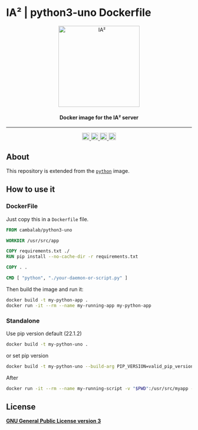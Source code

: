 # IA² | python3-uno Dockerfile

<p align="center">
  <a target="_blank" rel="noopener noreferrer">
    <img width="220px" src="https://www.ia2.coop/public/ia2-logo-blue.png" alt="IA²" />
  </a>
</p>

<h4 align="center">Docker image for the IA² server</h4>

---

<p align="center" style="margin-top: 14px;">
  <a href="https://hub.docker.com/r/cambalab/python3-uno">
    <img src="https://img.shields.io/docker/v/cambalab/python3-uno?arch=amd64&sort=date" alt="Docker Image Version" height="20">
  </a>
  <a href="https://hub.docker.com/r/cambalab/python3-uno">
    <img src="https://img.shields.io/docker/pulls/cambalab/python3-uno.svg" alt="Docker Image Downloads" height="20">
  </a>
  <a
    href="https://github.com/instituciones-abiertas/python3-uno-dockerfile/blob/main/LICENSE"
  >
    <img
      src="https://img.shields.io/badge/License-GPL%20v3-blue.svg"
      alt="License" height="20"
    >
  </a>
  <a
    href="https://github.com/instituciones-abiertas/python3-uno-dockerfile/blob/main/CODE_OF_CONDUCT.md"
  >
    <img
      src="https://img.shields.io/badge/Contributor%20Covenant-v2.0%20adopted-ff69b4.svg"
      alt="Contributor Covenant" height="20"
    >
  </a>
</p>

## About

This repository is extended from the [`python`](https://hub.docker.com/_/python) image.

## How to use it

### DockerFile

Just copy this in a `Dockerfile` file.

```dockerfile
FROM cambalab/python3-uno

WORKDIR /usr/src/app

COPY requirements.txt ./
RUN pip install --no-cache-dir -r requirements.txt

COPY . .

CMD [ "python", "./your-daemon-or-script.py" ]
```

Then build the image and run it:

```bash
docker build -t my-python-app .
docker run -it --rm --name my-running-app my-python-app
```

### Standalone

Use pip version default (22.1.2)
```bash
docker build -t my-python-uno . 
```
or set pip version
```bash
docker build -t my-python-uno --build-arg PIP_VERSION=valid_pip_version_in_python_3.8 .
```
After
```bash
docker run -it --rm --name my-running-script -v "$PWD":/usr/src/myapp -w /usr/src/myapp my-python-uno python tu_script.py
```

## License

[**GNU General Public License version 3**](https://opensource.org/licenses/GPL-3.0)
